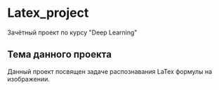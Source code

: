 # Latex_project
Зачётный проект по курсу "Deep Learning"

## Тема данного проекта
Данный проект посвящен задаче распознавания LaTex формулы на изображении.
